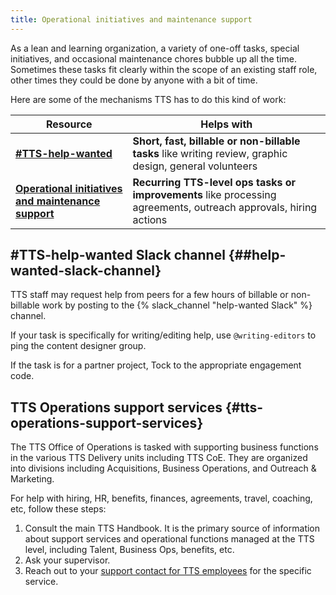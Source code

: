 ```yaml
---
title: Operational initiatives and maintenance support
---
```


As a lean and learning organization, a variety of one-off tasks, special initiatives, and occasional maintenance chores bubble up all the time. Sometimes these tasks fit clearly within the scope of an existing staff role, other times they could be done by anyone with a bit of time.

Here are some of the mechanisms TTS has to do this kind of work:

| Resource | Helps with |
|----------|------------|
| [**\#TTS-help-wanted**](##help-wanted-slack-channel)  | **Short, fast, billable or non-billable tasks**  like writing review, graphic design, general volunteers |
| [**Operational initiatives and maintenance support**](/about-us/centers-of-excellence/operations/delivery-assurance/)  | **Recurring TTS-level ops tasks or improvements**  like processing agreements, outreach approvals, hiring actions |

## \#TTS-help-wanted Slack channel {##help-wanted-slack-channel}

TTS staff may request help from peers for a few hours of billable or non-billable work by posting to the {% slack_channel "help-wanted Slack" %} channel.

If your task is specifically for writing/editing help, use `@writing-editors` to ping the content designer group.

If the task is for a partner project, Tock to the appropriate engagement code.

## TTS Operations support services {#tts-operations-support-services}

The TTS Office of Operations is tasked with supporting business functions in the various TTS Delivery units including TTS CoE. They are organized into divisions including Acquisitions, Business Operations, and Outreach & Marketing.

For help with hiring, HR, benefits, finances, agreements, travel, coaching, etc, follow these steps:

1. Consult the main TTS Handbook. It is the primary source of information about support services and operational functions managed at the TTS level, including Talent, Business Ops, benefits, etc.
2. Ask your supervisor.
3. Reach out to your [support contact for TTS employees](https://docs.google.com/document/d/15glvq9UakKUN8XTRTa6gRkhBHm2whhQyAGmf8ibTtBs/edit) for the specific service.
